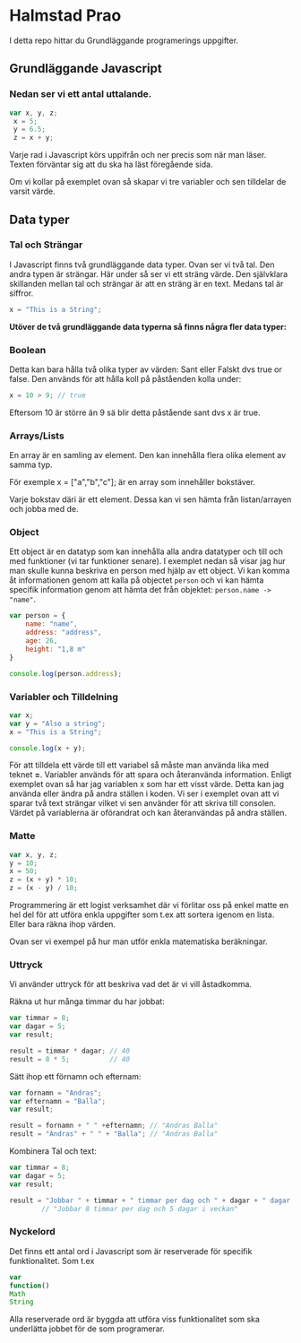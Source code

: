 # Halmstad Prao 

I detta repo hittar du Grundläggande programerings uppgifter.

## Grundläggande Javascript

### Nedan ser vi ett antal uttalande. 

```javascript
var x, y, z;
 x = 5;
 y = 6.5;
 z = x + y;
```

Varje rad i Javascript körs uppifrån och ner precis som när man läser.
Texten förväntar sig att du ska ha läst föregående sida.

Om vi kollar på exemplet ovan så skapar vi tre variabler och sen tilldelar
de varsit värde.

## Data typer

### Tal och Strängar

I Javascript finns två grundläggande data typer. Ovan ser vi två tal. Den
andra typen är strängar. Här under så ser vi ett sträng värde. Den självklara
skillanden mellan tal och strängar är att en sträng är en text. Medans tal 
är siffror. 

```javascript
x = "This is a String";
```

__Utöver de två grundläggande data typerna så finns några fler data typer:__


### Boolean

Detta kan bara hålla två olika typer av värden: Sant eller Falskt dvs true or false.
Den används för att hålla koll på påståenden kolla under:

```javascript
x = 10 > 9; // true
```

Eftersom 10 är större än 9 sä blir detta påstående sant dvs x är true. 

### Arrays/Lists

En array är en samling av element. Den kan innehålla flera olika element av samma typ.

För exemple x = ["a","b","c"]; är en array som innehåller bokstäver. 

Varje bokstav däri är ett element. Dessa kan vi sen hämta från listan/arrayen och jobba med de. 

### Object

Ett object är en datatyp som kan innehålla alla andra datatyper och till och med 
funktioner (vi tar funktioner senare). I exemplet nedan så visar jag hur man 
skulle kunna beskriva en person med hjälp av ett object. Vi kan komma åt informationen
genom att kalla på objectet `person` och vi kan hämta specifik information genom
att hämta det från objektet: `person.name -> "name"`.


```javascript
var person = {
    name: "name",
    address: "address",
    age: 26,
    height: "1,8 m"
}

console.log(person.address);
```


### Variabler och Tilldelning

```javascript
var x;
var y = "Also a string";
x = "This is a String";

console.log(x + y);
```
För att tilldela ett värde till ett variabel så måste man använda lika med
teknet __=__.
Variabler används för att spara och återanvända information. Enligt exemplet ovan
så har jag variablen x som har ett visst värde. Detta kan jag använda eller
ändra på andra ställen i koden. Vi ser i exemplet ovan att vi sparar två
text strängar vilket vi sen använder för att skriva till consolen. Värdet 
på variablerna är oförandrat och kan återanvändas på andra ställen.

### Matte

```javascript
var x, y, z;
y = 10;
x = 50;
z = (x + y) * 10;
z = (x - y) / 10;
```

Programmering är ett logist verksamhet där vi förlitar oss på enkel matte en 
hel del för att utföra enkla uppgifter som t.ex att sortera igenom en lista.
Eller bara räkna ihop värden. 

Ovan ser vi exempel på hur man utför enkla matematiska beräkningar.

### Uttryck

Vi använder uttryck för att beskriva vad det är vi vill åstadkomma.

Räkna ut hur många timmar du har jobbat:
```javascript
var timmar = 8;
var dagar = 5;
var result;

result = timmar * dagar; // 40
result = 8 * 5;          // 40   
```

Sätt ihop ett förnamn och efternam:
```javascript
var fornamn = "Andras";
var efternamn = "Balla";
var result;

result = fornamn + " " +efternamn; // "Andras Balla"
result = "Andras" + " " + "Balla"; // "Andras Balla"
```

Kombinera Tal och text: 
```javascript
var timmar = 8;
var dagar = 5;
var result;

result = "Jobbar " + timmar + " timmar per dag och " + dagar + " dagar i veckan"; 
        // "Jobbar 8 timmar per dag och 5 dagar i veckan"   
```

### Nyckelord 

Det finns ett antal ord i Javascript som är reserverade för specifik funktionalitet.
Som t.ex 

```javascript 
var
function()
Math
String
```

Alla reserverade ord är byggda att utföra viss funktionalitet som ska underlätta
jobbet för de som programerar. 